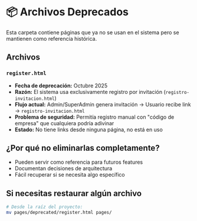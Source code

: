 # 📦 Archivos Deprecados

Esta carpeta contiene páginas que ya no se usan en el sistema pero se mantienen como referencia histórica.

## Archivos

### `register.html`
- **Fecha de deprecación:** Octubre 2025
- **Razón:** El sistema usa exclusivamente registro por invitación (`registro-invitacion.html`)
- **Flujo actual:** Admin/SuperAdmin genera invitación → Usuario recibe link → `registro-invitacion.html`
- **Problema de seguridad:** Permitía registro manual con "código de empresa" que cualquiera podría adivinar
- **Estado:** No tiene links desde ninguna página, no está en uso

## ¿Por qué no eliminarlas completamente?

- Pueden servir como referencia para futuros features
- Documentan decisiones de arquitectura
- Fácil recuperar si se necesita algo específico

## Si necesitas restaurar algún archivo

```bash
# Desde la raíz del proyecto:
mv pages/deprecated/register.html pages/
```
